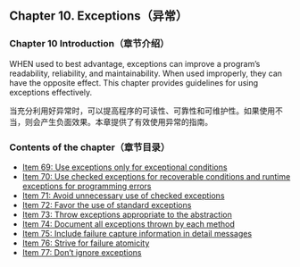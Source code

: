 ## Chapter 10. Exceptions（异常）

### Chapter 10 Introduction（章节介绍）

WHEN used to best advantage, exceptions can improve a program’s readability, reliability, and maintainability. When used improperly, they can have the opposite effect. This chapter provides guidelines for using exceptions effectively.

当充分利用好异常时，可以提高程序的可读性、可靠性和可维护性。如果使用不当，则会产生负面效果。本章提供了有效使用异常的指南。

### Contents of the chapter（章节目录）
- [Item 69: Use exceptions only for exceptional conditions](https://github.com/clxering/Effective-Java-3rd-edition-Chinese-English-bilingual/blob/master/Chapter-10/Chapter-10-Item-69-Use-exceptions-only-for-exceptional-conditions.md)
- [Item 70: Use checked exceptions for recoverable conditions and runtime exceptions for programming errors](https://github.com/clxering/Effective-Java-3rd-edition-Chinese-English-bilingual/blob/master/Chapter-10/Chapter-10-Item-70-Use-checked-exceptions-for-recoverable-conditions-and-runtime-exceptions-for-programming-errors.md)
- [Item 71: Avoid unnecessary use of checked exceptions](https://github.com/clxering/Effective-Java-3rd-edition-Chinese-English-bilingual/blob/master/Chapter-10/Chapter-10-Item-71-Avoid-unnecessary-use-of-checked-exceptions.md)
- [Item 72: Favor the use of standard exceptions](https://github.com/clxering/Effective-Java-3rd-edition-Chinese-English-bilingual/blob/master/Chapter-10/Chapter-10-Item-72-Favor-the-use-of-standard-exceptions.md)
- [Item 73: Throw exceptions appropriate to the abstraction](https://github.com/clxering/Effective-Java-3rd-edition-Chinese-English-bilingual/blob/master/Chapter-10/Chapter-10-Item-73-Throw-exceptions-appropriate-to-the-abstraction.md)
- [Item 74: Document all exceptions thrown by each method](https://github.com/clxering/Effective-Java-3rd-edition-Chinese-English-bilingual/blob/master/Chapter-10/Chapter-10-Item-74-Document-all-exceptions-thrown-by-each-method.md)
- [Item 75: Include failure capture information in detail messages](https://github.com/clxering/Effective-Java-3rd-edition-Chinese-English-bilingual/blob/master/Chapter-10/Chapter-10-Item-75-Include-failure-capture-information-in-detail-messages.md)
- [Item 76: Strive for failure atomicity](https://github.com/clxering/Effective-Java-3rd-edition-Chinese-English-bilingual/blob/master/Chapter-10/Chapter-10-Item-76-Strive-for-failure-atomicity.md)
- [Item 77: Don’t ignore exceptions](https://github.com/clxering/Effective-Java-3rd-edition-Chinese-English-bilingual/blob/master/Chapter-10/Chapter-10-Item-77-Don’t-ignore-exceptions.md)
